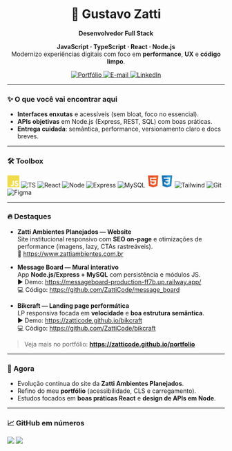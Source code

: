 <!-- Hero -->
<div align="center">

<h1>🤠 Gustavo Zatti</h1>
<p><strong>Desenvolvedor Full Stack</strong></p>

<p>
  <b>JavaScript · TypeScript · React · Node.js</b><br/>
  Modernizo experiências digitais com foco em <b>performance</b>, <b>UX</b> e <b>código limpo</b>.
</p>

<!-- Quick links -->
<a href="https://zatticode.github.io/portfolio">
  <img alt="Portfólio" src="https://img.shields.io/badge/Portf%C3%B3lio-00C853?style=for-the-badge&logo=vercel&logoColor=white" />
</a>
<a href="mailto:devgustavozatti@gmail.com">
  <img alt="E-mail" src="https://img.shields.io/badge/Email-333?style=for-the-badge&logo=gmail&logoColor=white" />
</a>
<a href="https://www.linkedin.com/in/gustavozatti">
  <img alt="LinkedIn" src="https://img.shields.io/badge/LinkedIn-0A66C2?style=for-the-badge&logo=linkedin&logoColor=white" />
</a>

</div>

---

### ✨ O que você vai encontrar aqui
- **Interfaces enxutas** e acessíveis (sem bloat, foco no essencial).
- **APIs objetivas** em Node.js (Express, REST, SQL) com boas práticas.
- **Entrega cuidada**: semântica, performance, versionamento claro e docs breves.

---

### 🛠️ Toolbox
<div align="left">
  <img alt="JS" height="28" src="https://raw.githubusercontent.com/devicons/devicon/master/icons/javascript/javascript-plain.svg"/>
  <img alt="TS" height="28" src="https://cdn.jsdelivr.net/gh/devicons/devicon@latest/icons/typescript/typescript-original.svg"/>
  <img alt="React" height="28" src="https://cdn.jsdelivr.net/gh/devicons/devicon@latest/icons/react/react-original.svg"/>
  <img alt="Node" height="28" src="https://cdn.jsdelivr.net/gh/devicons/devicon@latest/icons/nodejs/nodejs-original.svg"/>
  <img alt="Express" height="28" src="https://cdn.jsdelivr.net/gh/devicons/devicon@latest/icons/express/express-original.svg"/>
  <img alt="MySQL" height="28" src="https://cdn.jsdelivr.net/gh/devicons/devicon@latest/icons/mysql/mysql-original.svg"/>
  <img alt="HTML" height="28" src="https://raw.githubusercontent.com/devicons/devicon/master/icons/html5/html5-original.svg"/>
  <img alt="CSS" height="28" src="https://raw.githubusercontent.com/devicons/devicon/master/icons/css3/css3-original.svg"/>
  <img alt="Tailwind" height="28" src="https://cdn.jsdelivr.net/gh/devicons/devicon@latest/icons/tailwindcss/tailwindcss-original.svg"/>
  <img alt="Git" height="28" src="https://cdn.jsdelivr.net/gh/devicons/devicon@latest/icons/git/git-original.svg"/>
  <img alt="Figma" height="28" src="https://cdn.jsdelivr.net/gh/devicons/devicon@latest/icons/figma/figma-original.svg"/>
</div>

---

### 🔥 Destaques
- **Zatti Ambientes Planejados — Website**  
  Site institucional responsivo com **SEO on-page** e otimizações de performance (imagens, lazy, CTAs rastreáveis).  
  🔗 https://www.zattiambientes.com.br

- **Message Board — Mural interativo**  
  App **Node.js/Express + MySQL** com persistência e módulos JS.  
  ▶️ Demo: https://messageboard-production-ff7b.up.railway.app/  
  💻 Código: https://github.com/ZattiCode/message_board

- **Bikcraft — Landing page performática**  
  LP responsiva focada em **velocidade** e **boa estrutura semântica**.  
  ▶️ Demo: https://zatticode.github.io/bikcraft  
  💻 Código: https://github.com/ZattiCode/bikcraft

> Veja mais no portfólio: **https://zatticode.github.io/portfolio**

---

### 📌 Agora
- Evolução contínua do site da **Zatti Ambientes Planejados**.  
- Refino do meu **portfólio** (acessibilidade, CLS e carregamento).  
- Estudos focados em **boas práticas React** e **design de APIs em Node**.

---

### 📈 GitHub em números
<div>
  <img height="165" src="https://github-readme-stats.vercel.app/api?username=ZattiCode&theme=dark&show_icons=true&hide_border=true&count_private=true" />
  <img height="165" src="https://github-readme-stats.vercel.app/api/top-langs/?username=ZattiCode&theme=dark&show_icons=true&hide_border=true&layout=compact" />
</div>
